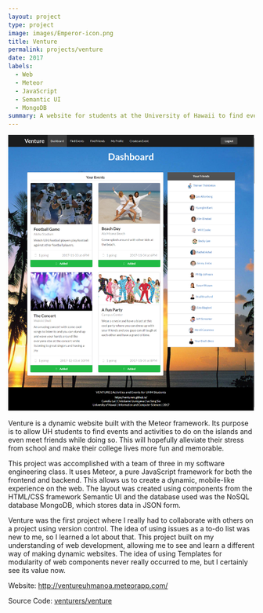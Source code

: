 ```yaml
---
layout: project
type: project
image: images/Emperor-icon.png
title: Venture
permalink: projects/venture
date: 2017
labels:
  - Web
  - Meteor
  - JavaScript
  - Semantic UI
  - MongoDB
summary: A website for students at the University of Hawaii to find events and friends
---
```


<img class="ui large right floated image" src="../images/venture_dashboard.png">

Venture is a dynamic website built with the Meteor framework. Its purpose is to allow UH students to find events and activities to do on the islands and even meet friends while doing so. This will hopefully alleviate their stress from school and make their college lives more fun and memorable.

This project was accomplished with a team of three in my software engineering class. It uses Meteor, a pure JavaScript framework for both the frontend and backend. This allows us to create a dynamic, mobile-like experience on the web. The layout was created using components from the HTML/CSS framework Semantic UI and the database used was the NoSQL database MongoDB, which stores data in JSON form.

Venture was the first project where I really had to collaborate with others on a project using version control. The idea of using issues as a to-do list was new to me, so I learned a lot about that. This project built on my understanding of web development, allowing me to see and learn a different way of making dynamic websites. The idea of using Templates for modularity of web components never really occurred to me, but I certainly see its value now.

Website: <a href="http://ventureuhmanoa.meteorapp.com/">http://ventureuhmanoa.meteorapp.com/</a>

Source Code: <a href="https://github.com/venturers/venture"><i class="large github icon "></i>venturers/venture</a>

